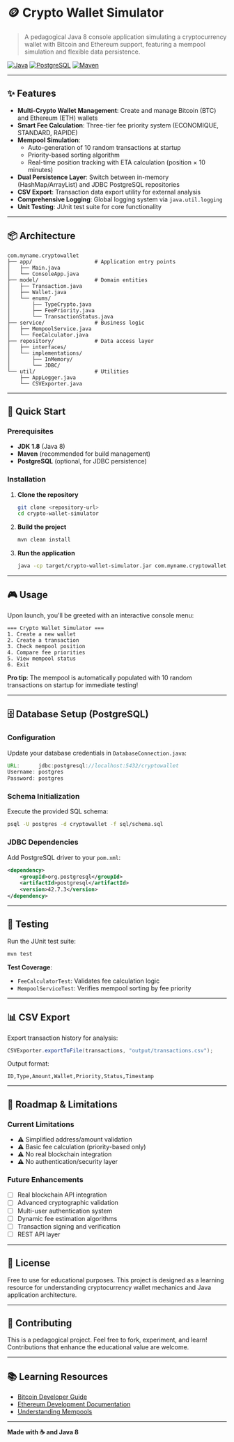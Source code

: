 # 🪙 Crypto Wallet Simulator

> A pedagogical Java 8 console application simulating a cryptocurrency wallet with Bitcoin and Ethereum support, featuring a mempool simulation and flexible data persistence.

[![Java](https://img.shields.io/badge/Java-8-orange.svg)](https://www.oracle.com/java/)
[![PostgreSQL](https://img.shields.io/badge/PostgreSQL-Compatible-blue.svg)](https://www.postgresql.org/)
[![Maven](https://img.shields.io/badge/Build-Maven-red.svg)](https://maven.apache.org/)

---

## ✨ Features

- **Multi-Crypto Wallet Management**: Create and manage Bitcoin (BTC) and Ethereum (ETH) wallets
- **Smart Fee Calculation**: Three-tier fee priority system (ECONOMIQUE, STANDARD, RAPIDE)
- **Mempool Simulation**:
    - Auto-generation of 10 random transactions at startup
    - Priority-based sorting algorithm
    - Real-time position tracking with ETA calculation (position × 10 minutes)
- **Dual Persistence Layer**: Switch between in-memory (HashMap/ArrayList) and JDBC PostgreSQL repositories
- **CSV Export**: Transaction data export utility for external analysis
- **Comprehensive Logging**: Global logging system via `java.util.logging`
- **Unit Testing**: JUnit test suite for core functionality

---

## 📦 Architecture

```
com.myname.cryptowallet
├── app/                    # Application entry points
│   ├── Main.java
│   └── ConsoleApp.java
├── model/                  # Domain entities
│   ├── Transaction.java
│   ├── Wallet.java
│   └── enums/
│       ├── TypeCrypto.java
│       ├── FeePriority.java
│       └── TransactionStatus.java
├── service/                # Business logic
│   ├── MempoolService.java
│   └── FeeCalculator.java
├── repository/             # Data access layer
│   ├── interfaces/
│   └── implementations/
│       ├── InMemory/
│       └── JDBC/
└── util/                   # Utilities
    ├── AppLogger.java
    └── CSVExporter.java
```

---

## 🚀 Quick Start

### Prerequisites

- **JDK 1.8** (Java 8)
- **Maven** (recommended for build management)
- **PostgreSQL** (optional, for JDBC persistence)

### Installation

1. **Clone the repository**
   ```bash
   git clone <repository-url>
   cd crypto-wallet-simulator
   ```

2. **Build the project**
   ```bash
   mvn clean install
   ```

3. **Run the application**
   ```bash
   java -cp target/crypto-wallet-simulator.jar com.myname.cryptowallet.app.Main
   ```

---

## 🎮 Usage

Upon launch, you'll be greeted with an interactive console menu:

```
=== Crypto Wallet Simulator ===
1. Create a new wallet
2. Create a transaction
3. Check mempool position
4. Compare fee priorities
5. View mempool status
6. Exit
```

**Pro tip**: The mempool is automatically populated with 10 random transactions on startup for immediate testing!

---

## 🗄️ Database Setup (PostgreSQL)

### Configuration

Update your database credentials in `DatabaseConnection.java`:

```java
URL:      jdbc:postgresql://localhost:5432/cryptowallet
Username: postgres
Password: postgres
```

### Schema Initialization

Execute the provided SQL schema:

```bash
psql -U postgres -d cryptowallet -f sql/schema.sql
```

### JDBC Dependencies

Add PostgreSQL driver to your `pom.xml`:

```xml
<dependency>
    <groupId>org.postgresql</groupId>
    <artifactId>postgresql</artifactId>
    <version>42.7.3</version>
</dependency>
```

---

## 🧪 Testing

Run the JUnit test suite:

```bash
mvn test
```

**Test Coverage**:
- `FeeCalculatorTest`: Validates fee calculation logic
- `MempoolServiceTest`: Verifies mempool sorting by fee priority

---

## 📊 CSV Export

Export transaction history for analysis:

```java
CSVExporter.exportToFile(transactions, "output/transactions.csv");
```

Output format:
```csv
ID,Type,Amount,Wallet,Priority,Status,Timestamp
```

---

## 🎯 Roadmap & Limitations

### Current Limitations
- ⚠️ Simplified address/amount validation
- ⚠️ Basic fee calculation (priority-based only)
- ⚠️ No real blockchain integration
- ⚠️ No authentication/security layer

### Future Enhancements
- [ ] Real blockchain API integration
- [ ] Advanced cryptographic validation
- [ ] Multi-user authentication system
- [ ] Dynamic fee estimation algorithms
- [ ] Transaction signing and verification
- [ ] REST API layer

---

## 📄 License

Free to use for educational purposes. This project is designed as a learning resource for understanding cryptocurrency wallet mechanics and Java application architecture.

---

## 🤝 Contributing

This is a pedagogical project. Feel free to fork, experiment, and learn! Contributions that enhance the educational value are welcome.

---

## 📚 Learning Resources

- [Bitcoin Developer Guide](https://developer.bitcoin.org/devguide/)
- [Ethereum Development Documentation](https://ethereum.org/en/developers/docs/)
- [Understanding Mempools](https://en.bitcoin.it/wiki/Transaction_Pool)

---

**Made with ☕ and Java 8**